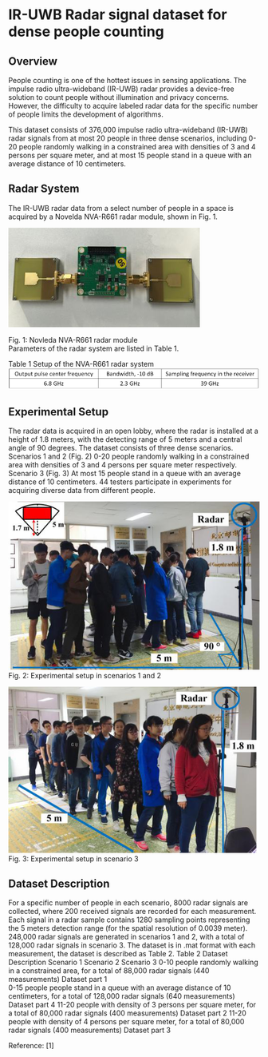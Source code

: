 IR-UWB Radar signal dataset for dense people counting 
==
Overview
--
People counting is one of the hottest issues in sensing applications. The impulse radio ultra-wideband (IR-UWB) radar provides a device-free solution to count people without illumination and privacy concerns. However, the difficulty to acquire labeled radar data for the specific number of people limits the development of algorithms. 

This dataset consists of 376,000 impulse radio ultra-wideband (IR-UWB) radar signals from at most 20 people in three dense scenarios, including 0-20 people randomly walking in a constrained area with densities of 3 and 4 persons per square meter, and at most 15 people stand in a queue with an average distance of 10 centimeters.

Radar System  
--
The IR-UWB radar data from a select number of people in a space is acquired by a Novelda NVA-R661 radar module, shown in Fig. 1. 

![](https://github.com/yangxiuzhu777/IR-UWB-Radar-Signal-Dataset-for-Dense-People-Counting/raw/master/Fig1.png)  

Fig. 1: Novleda NVA-R661 radar module
<br>
Parameters of the radar system are listed in Table 1.

Table 1 Setup of the NVA-R661 radar system
![](https://github.com/yangxiuzhu777/IR-UWB-Radar-Signal-Dataset-for-Dense-People-Counting/raw/master/Fig4.png)


Experimental Setup
--
The radar data is acquired in an open lobby, where the radar is installed at a height of 1.8 meters, with the detecting range of 5 meters and a central angle of 90 degrees. The dataset consists of three dense scenarios.
Scenarios 1 and 2  (Fig. 2)
0-20 people randomly walking in a constrained area with densities of 3 and 4 persons per square meter respectively. 
Scenario 3  (Fig. 3)
At most 15 people stand in a queue with an average distance of 10 centimeters.
44 testers participate in experiments for acquiring diverse data from different people.

![](https://github.com/yangxiuzhu777/IR-UWB-Radar-Signal-Dataset-for-Dense-People-Counting/raw/master/Fig2.png) <br>
Fig. 2: Experimental setup in scenarios 1 and 2      

![](https://github.com/yangxiuzhu777/IR-UWB-Radar-Signal-Dataset-for-Dense-People-Counting/raw/master/Fig3.png) <br>
Fig. 3: Experimental setup in scenario 3

Dataset Description
--
For a specific number of people in each scenario, 8000 radar signals are collected, where 200 received signals are recorded for each measurement. Each signal in a radar sample contains 1280 sampling points representing the 5 meters detection range (for the spatial resolution of 0.0039 meter). 248,000 radar signals are generated in scenarios 1 and 2, with a total of 128,000 radar signals in scenario 3. The dataset is in .mat format with each measurement, the dataset is described as Table 2.
Table 2 Dataset Description
Scenario 1	Scenario 2	Scenario 3 
0-10 people randomly walking in a constrained area, for a total of 88,000 radar signals (440 measurements)
Dataset part 1	
0-15 people people stand in a queue with an average distance of 10 centimeters, for a total of 128,000 radar signals (640 measurements)
Dataset part 4
11-20 people with density of 3 persons per square meter, for a total of 80,000 radar signals (400 measurements)
Dataset part 2	11-20 people with density of 4 persons per square meter, for a total of 80,000 radar signals (400 measurements)
Dataset part 3	


Reference:
[1] 
